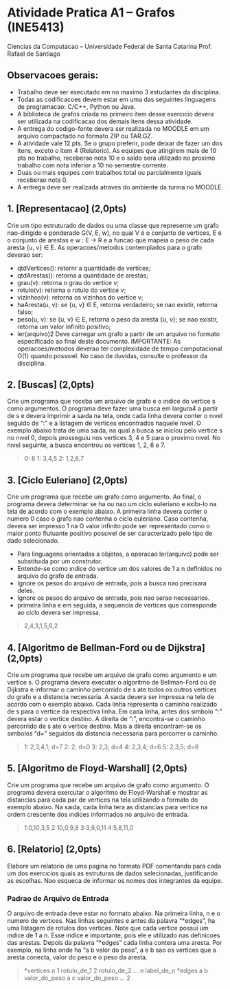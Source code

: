 # Atividade Pratica A1 – Grafos (INE5413)
Ciencias da Computacao – Universidade Federal de Santa Catarina
Prof. Rafael de Santiago
## Observacoes gerais:
+ Trabalho deve ser executado em no maximo 3 estudantes da disciplina.
+ Todas as codificacoes devem estar em uma das seguintes linguagens de programacao: C/C++, Python ou Java.
+ A biblioteca de grafos criada no primeiro item desse exercıcio devera ser utilizada na codificacao dos demais itens dessa
atividade.
+ A entrega do codigo-fonte devera ser realizada no MOODLE
em um arquivo compactado no formato ZIP ou TAR.GZ.
+ A atividade vale 12 pts. Se o grupo preferir, pode deixar de fazer um dos itens, exceto o item 4 (Relatorio). As equipes que
atingirem mais de 10 pts no trabalho, receberao nota 10 e o saldo sera utilizado no proximo trabalho com nota inferior a 10
no semestre corrente.
+ Duas ou mais equipes com trabalhos total ou parcialmente iguais receberao nota 0.
+ A entrega deve ser realizada atraves do ambiente da turma no MOODLE.

## 1. [Representacao] (2,0pts) 
Crie um tipo estruturado de dados ou uma classe que represente um grafo nao-dirigido
e ponderado G(V, E, w), no qual V é o conjunto de vertices, E é o conjunto de arestas e w : E → R e a funcao que
mapeia o peso de cada aresta {u, v} ∈ E. As operacoes/metodos contemplados para o grafo deverao ser:
+ qtdVertices(): retornr a quantidade de vertices;
+ qtdArestas(): retorna a quantidade de arestas;
+ grau(v): retorna o grau do vertice v;
+ rotulo(v): retorna o rotulo do vertice v;
+ vizinhos(v): retorna os vizinhos do vertice v;
+ haAresta(u, v): se {u, v} ∈ E, retorna verdadeiro; se nao existir, retorna falso;
+ peso(u, v): se {u, v} ∈ E, retorna o peso da aresta {u, v}; se nao existir, retorna um valor infinito positivo;
+ ler(arquivo)2
Deve carregar um grafo a partir de um arquivo no formato especificado ao final deste documento.
IMPORTANTE: As operacoes/metodos deverao ter complexidade de tempo computacional O(1) quando possıvel.
No caso de duvidas, consulte o professor da disciplina.

## 2. [Buscas] (2,0pts) 
Crie um programa que receba um arquivo de grafo e o ındice do vertice s como argumentos. O
programa deve fazer uma busca em largura4 a partir de s e devera imprimir a saıda na tela, onde cada linha devera
conter o nıvel seguido de “:” e a listagem de vertices encontrados naquele nıvel. O exemplo abaixo trata de uma
saıda, na qual a busca se iniciou pelo vertice s no nıvel 0, depois prosseguiu nos vertices 3, 4 e 5 para o proximo
nıvel. No nıvel seguinte, a busca encontrou os vertices 1, 2, 6 e 7.


> 0: 8
> 1: 3,4,5
> 2: 1,2,6,7

## 3. [Ciclo Euleriano] (2,0pts) 
Crie um programa que recebe um grafo como argumento. Ao final, o programa devera
determinar se ha ou nao um ciclo euleriano e exibı-lo na tela de acordo com o exemplo abaixo. A primeira linha
devera conter o numero 0 caso o grafo nao contenha o ciclo euleriano. Caso contenha, devera ser impresso 1 na
O valor infinito pode ser representado como o maior ponto flutuante positivo possıvel de ser caracterizado pelo tipo de dado selecionado.
+ Para linguagens orientadas a objetos, a operacao ler(arquivo) pode ser substituıda por um construtor.
+ Entende-se como ındice do vertice um dos valores de 1 a n definidos no arquivo do grafo de entrada.
+ Ignore os pesos do arquivo de entrada, pois a busca nao precisara deles.
+ Ignore os pesos do arquivo de entrada, pois nao serao necessarios.
+ primeira linha e em seguida, a sequencia de vertices que corresponde ao ciclo devera ser impressa.

> 2,4,3,1,5,6,2

## 4. [Algoritmo de Bellman-Ford ou de Dijkstra] (2,0pts) 
Crie um programa que recebe um arquivo de grafo como
argumento e um vertice s. O programa devera executar o algoritmo de Bellman-Ford ou de Dijkstra e informar o
caminho percorrido de s ate todos os outros vertices do grafo e a distancia necessaria. A saıda devera ser impressa
na tela de acordo com o exemplo abaixo. Cada linha representa o caminho realizado de s para o vertice da respectiva
linha. Em cada linha, antes dos sımbolo “:” devera estar o vertice destino. A direita de “:”, encontra-se o caminho 
percorrido de s ate o vertice destino. Mais a direita encontram-se os sımbolos “d=” seguidos da distancia necessaria
para percorrer o caminho.
> 1: 2,3,4,1; d=7
> 2: 2; d=0
> 3: 2,3; d=4
> 4: 2,3,4; d=6
> 5: 2,3,5; d=8

## 5. [Algoritmo de Floyd-Warshall] (2,0pts) 
Crie um programa que recebe um arquivo de grafo como argumento. O
programa devera exercutar o algoritmo de Floyd-Warshall e mostrar as distancias para cada par de vertices na tela
utilizando o formato do exemplo abaixo. Na saıda, cada linha tera as distancias para vertice na ordem crescente
dos ındices informados no arquivo de entrada.
> 1:0,10,3,5
> 2:10,0,9,8
> 3:3,9,0,11
> 4:5,8,11,0

## 6. [Relatorio] (2,0pts) 
Elabore um relatorio de uma pagina no formato PDF comentando para cada um dos exercıcios
quais as estruturas de dados selecionadas, justificando as escolhas. Nao esqueca de informar os nomes dos integrantes
da equipe.
### Padrao de Arquivo de Entrada
O arquivo de entrada deve estar no formato abaixo. 
Na primeira linha, n e o numero de vertices. Nas linhas seguintes e antes da palavra “*edges”, ha uma listagem de rotulos dos vertices. Note que cada vertice possui um ındice de 1 a n. Esse ındice e importante, pois ele e utilizado nas definicoes das arestas. Depois da palavra “*edges” cada linha contera
uma aresta. Por exemplo, na linha onde ha “a b valor do peso”, a e b sao os vertices que a aresta conecta, valor do peso
e o peso da aresta.

> *vertices n
> 1 rotulo_de_1
> 2 rotulo_de_2
> ...
> n label_de_n
> *edges
> a b valor_do_peso
> a c valor_do_peso
> ...
> 2